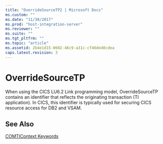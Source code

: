 ```yaml
---
title: "OverrideSourceTP2 | Microsoft Docs"
ms.custom: ""
ms.date: "11/30/2017"
ms.prod: "host-integration-server"
ms.reviewer: ""
ms.suite: ""
ms.tgt_pltfrm: ""
ms.topic: "article"
ms.assetid: 2b4e1d15-0602-46c9-a31c-cf46de40cdea
caps.latest.revision: 3
---
```

# OverrideSourceTP
When using the CICS LU6.2 Link programming model, OverrideSourceTP contains an identifier that reflects the originating transaction (TI application). In CICS, this identifier is typically used for securing CICS resource access for DB2 and VSAM.  
  
## See Also  
 [COMTIContext Keywords](../core/comticontext-keywords2.md)